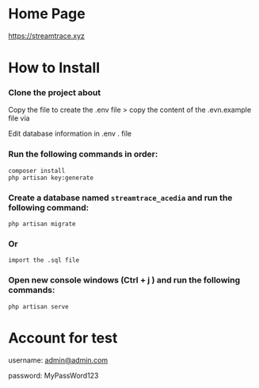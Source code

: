 # Home Page

https://streamtrace.xyz

# How to Install

### Clone the project about

Copy the file to create the .env file > copy the content of the .evn.example file via

Edit database information in .env . file

### Run the following commands in order:

```
composer install
php artisan key:generate
```

### Create a database named ```streamtrace_acedia``` and run the following command:

```
php artisan migrate
```

### Or

```
import the .sql file
```


### Open new console windows (Ctrl + j ) and run the following commands:

```
php artisan serve
```

# Account for test 

username: admin@admin.com

password: MyPassWord123

